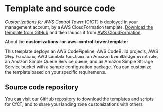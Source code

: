 # Template and source code<a name="cfct-template"></a>

*Customizations for AWS Control Tower* \(CfCT\) is deployed in your management account, by a AWS CloudFormation template\. [Download the template from GitHub](  https://github.com/aws-solutions/aws-control-tower-customizations/blob/main/customizations-for-aws-control-tower.template) and then launch it from [AWS CloudFormation](https://console.aws.amazon.com/cloudformation/home?region=us-east-1)\.

About the **customizations\-for\-aws\-control\-tower\.template:**

This template deploys an AWS CodePipeline, AWS CodeBuild projects, AWS Step Functions, AWS Lambda functions, an Amazon EventBridge event rule, an Amazon Simple Queue Service queue, and an Amazon Simple Storage Service bucket with a sample configuration package\. You can customize the template based on your specific requirements\.

## Source code repository<a name="cfct-source-code"></a>

You can visit our [GitHub repository](https://github.com/aws-solutions/aws-control-tower-customizations) to download the templates and scripts for CfCT, and to share your landing zone customizations with others\.